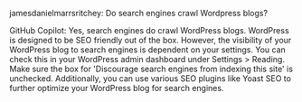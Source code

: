 jamesdanielmarrsritchey: Do search engines crawl Wordpress blogs?

GitHub Copilot: Yes, search engines do crawl WordPress blogs. WordPress is designed to be SEO friendly out of the box. However, the visibility of your WordPress blog to search engines is dependent on your settings. You can check this in your WordPress admin dashboard under Settings > Reading. Make sure the box for 'Discourage search engines from indexing this site' is unchecked. Additionally, you can use various SEO plugins like Yoast SEO to further optimize your WordPress blog for search engines.